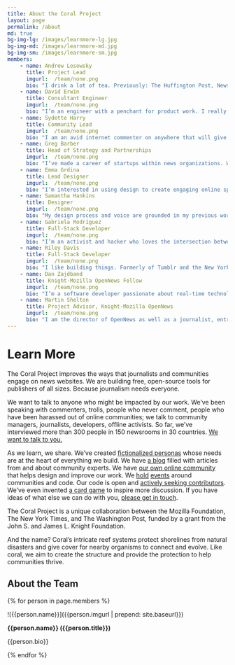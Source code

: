 ```yaml
---
title: About the Coral Project
layout: page
permalink: /about
md: true
bg-img-lg: /images/learnmore-lg.jpg
bg-img-md: /images/learnmore-md.jpg
bg-img-sm: /images/learnmore-sm.jpg
members:
    - name: Andrew Losowsky
      title: Project Lead
      imgurl:  /team/none.png
      bio: "I drink a lot of tea. Previously: The Huffington Post, News Corp, John S. Knight Fellow at Stanford University, start ups. Currently: Adjunct in the Journalism+Design program at The New School in New York; Co-Director, The Museum On Site."
    - name: David Erwin
      title: Consultant Engineer
      imgurl:  /team/none.png
      bio: "I’m an engineer with a penchant for product work. I really enjoy helping people come together to build interesting, useful and/or exciting things. I was previously Lead Engineer at The New York Times, the CTO at Zap on Demand and a Project Leader at Telcordia. Currently: CTO of World Fit, a charity that seeks to end childhood obesity."
    - name: Sydette Harry
      title: Community Lead
      imgurl:  /team/none.png
      bio: "I am an avid internet commenter on anywhere that will give me a password. I’ve worked in cultural arts, tech and project curation, and my writing has been on Bitch.com, Salon, and The Toast."
    - name: Greg Barber 
      title: Head of Strategy and Partnerships
      imgurl:  /team/none.png
      bio: "I’ve made a career of startups within news organizations. When not working with The Coral Project, I’m focused on interactivity, personalization, and news games as Director of Digital News Projects at The Washington Post."
    - name: Emma Grdina
      title: Lead Designer
      imgurl:  /team/none.png
      bio: "I’m interested in using design to create engaging online spaces that people look forward to visiting. Currently I work on the Digital Design team at The Washington Post."
    - name: Samantha Hankins 
      title: Designer
      imgurl:  /team/none.png
      bio: "My design process and voice are grounded in my previous work in the hospitality, legal, and educational fields, where I learned that listening to and learning from people are the first steps to real solutions. Previously: building communities IRL around diversity and promoting inclusion at the Maurice A. Deane School of Law at Hofstra University."
    - name: Gabriela Rodríguez 
      title: Full-Stack Developer
      imgurl:  /team/none.png
      bio: "I’m an activist and hacker who loves the intersection between media and technology. I’m also a software developer with passion for free software and open knowledge. I co-founded the Uruguayan non profit DATA, which works with open data and transparency in South America. I grew up in Uruguay and now live in Portland, OR. I’ve been involved in community media for as long as I can remember."
    - name: Riley Davis 
      title: Full-Stack Developer
      imgurl:  /team/none.png
      bio: "I like building things. Formerly of Tumblr and the New York Times, creating data visualizations and general digital goods."
    - name: Dan Zajdband 
      title: Knight-Mozilla OpenNews Fellow
      imgurl:  /team/none.png
      bio: "I’m a software developer passionate about real-time technologies, open source projects and Open Journalism. I create digital tools for people to express their ideas in different and creative ways. In my spare time, I do things I can’t do well, like playing soccer and the guitar."
    - name: Martin Shelton 
      title: Project Advisor, Knight-Mozilla OpenNews
      imgurl:  /team/none.png
      bio: "I am the director of OpenNews as well as a journalist, entrepreneur and maker based out of Chicago. I’ve been involved in the OpenNews project since its founding year in 2011 and have evolved the project into what it is today. Prior to OpenNews, I taught digital journalism at Columbia College Chicago, was a Knight Fellow at Stanford University, and founded and ran the magazine Punk Planet. I’m the author of two books, the maintainer of countless side projects, and run a regular role-playing-game night for nine-year-olds."
---
```

# Learn More

The Coral Project improves the ways that journalists and communities engage on news websites. We are building free, open-source tools for publishers of all sizes. Because journalism needs everyone.

We want to talk to anyone who might be impacted by our work. We’ve been speaking with commenters, trolls, people who never comment, people who have been harassed out of online communities; we talk to community managers, journalists, developers, offline activists. So far, we’ve interviewed more than 300 people in 150 newsrooms in 30 countries. [We want to talk to you.](https://community.coralproject.net)

As we learn, we share. We’ve created [fictionalized personas](https://community.coralproject.net/t/our-user-personas/286) whose needs are at the heart of everything we build. We have [a blog](http://blog.coralproject.net) filled with articles from and about community experts. We have [our own online community](http://community.coralproject.net) that helps design and improve our work. We [hold](https://coralproject.net/our-first-hackathon/) [events](https://coralproject.net/beyond-comments-our-first-event/) around communities and code. Our code is open and [actively seeking contributors](/#contribute). We’ve even invented [a card game](https://coralproject.net/cards/) to inspire more discussion. If you have ideas of what else we can do with you, [please get in touch](mailto:community@mozillafoundation.org).

The Coral Project is a unique collaboration between the Mozilla Foundation, The New York Times, and The Washington Post, funded by a grant from the John S. and James L. Knight Foundation.

And the name? Coral’s intricate reef systems protect shorelines from natural disasters and give cover for nearby organisms to connect and evolve. Like coral, we aim to create the structure and provide the protection to help communities thrive.


## About the Team

{% for person in page.members %}

![{{person.name}}]({{person.imgurl | prepend: site.baseurl}})

**{{person.name}} ({{person.title}})**

{{person.bio}}

{% endfor %}
